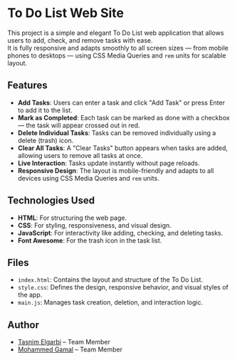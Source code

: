 # To Do List Web Site

This project is a simple and elegant To Do List web application that allows users to add, check, and remove tasks with ease.  
It is fully responsive and adapts smoothly to all screen sizes — from mobile phones to desktops — using CSS Media Queries and `rem` units for scalable layout.

## Features

- **Add Tasks**: Users can enter a task and click "Add Task" or press Enter to add it to the list.  
- **Mark as Completed**: Each task can be marked as done with a checkbox — the task will appear crossed out in red.  
- **Delete Individual Tasks**: Tasks can be removed individually using a delete (trash) icon.  
- **Clear All Tasks**: A "Clear Tasks" button appears when tasks are added, allowing users to remove all tasks at once.  
- **Live Interaction**: Tasks update instantly without page reloads.  
- **Responsive Design**: The layout is mobile-friendly and adapts to all devices using CSS Media Queries and `rem` units.

## Technologies Used

- **HTML**: For structuring the web page.  
- **CSS**: For styling, responsiveness, and visual design.  
- **JavaScript**: For interactivity like adding, checking, and deleting tasks.  
- **Font Awesome**: For the trash icon in the task list.

## Files

- `index.html`: Contains the layout and structure of the To Do List.  
- `style.css`: Defines the design, responsive behavior, and visual styles of the app.  
- `main.js`: Manages task creation, deletion, and interaction logic.  

## Author

- [Tasnim Elgarbi](https://github.com/tasnimelgarbi) – Team Member  
- [Mohammed Gamal](https://github.com/mohammed-gamal-abdelmeged) – Team Member  
